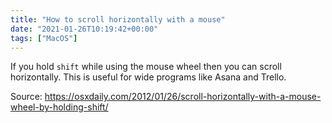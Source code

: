 ```yaml
---
title: "How to scroll horizontally with a mouse"
date: "2021-01-26T10:19:42+00:00"
tags: ["MacOS"]
---
```


If you hold `shift` while using the mouse wheel then you can scroll
horizontally. This is useful for wide programs like Asana and Trello.

Source: <https://osxdaily.com/2012/01/26/scroll-horizontally-with-a-mouse-wheel-by-holding-shift/>
